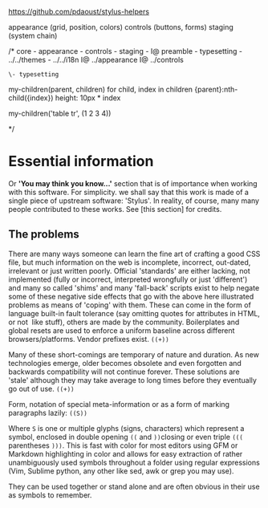 https://github.com/pdaoust/stylus-helpers


appearance (grid, position, colors)
controls (buttons, forms)
staging (system chain)


/*
 core
    \- appearance
    \- controls
    \- staging -
                I@ preamble
                           - typesetting
                           - ../../themes
                           - ../../i18n
                I@ ../appearance
                I@ ../controls
                
    
    \- typesetting


my-children(parent, children)
    for child, index in children
        {parent}:nth-child({index})
            height: 10px * index

my-children('table tr', (1 2 3 4))

*/

# Essential information

Or **'You may think you know...'** section that is of importance when working with
this software. For simplicity. we shall say that this work is made of a single
piece of upstream software: 'Stylus'. In reality, of course, many many people
contributed to these works. See [this section] for credits.

## The problems

There are many ways someone can learn the fine art of crafting a good CSS file,
 but much information on the web is incomplete, incorrect, out-dated, irrelevant
 or just written poorly. Official 'standards' are either lacking, not implemented
 (fully or incorrect, interpreted wrongfully or just 'different') and many so
 called 'shims' and many 'fall-back' scripts exist to help negate some of these
 negative side effects that go with the above here illustrated problems as means
 of 'coping' with them. These can come in the form of language built-in fault
 tolerance (say omitting quotes for attributes in HTML, or not <img> </img> like
 stuff), others are made by the community. Boilerplates and global resets are
 used to enforce a uniform baseline across different browsers/platforms.
 Vendor prefixes exist. 
`((+))`

Many of these short-comings are temporary of nature and duration. As new
 technologies emerge, older becomes obsolete and even forgotten and backwards
 compatibility will not continue forever. These solutions are 'stale' although
 they may take average to long times before they eventually go out of use.
`((+))`

Form, notation of special meta-information or as a form of marking paragraphs
lazily: ``((S))``

Where `S` is one or multiple glyphs (signs, characters) which represent a
symbol, enclosed in double opening `((` and `))`closing or even triple `(((`
parentheses `)))`. This is fast with color for most editors using GFM or
Markdown highlighting in color and allows for easy extraction of rather
unambiguously used symbols throughout a folder using regular expressions
(Vim, Sublime python, any other like sed, awk or grep you may use).

They can be used together or stand alone and are often obvious in their use as
symbols to remember.
